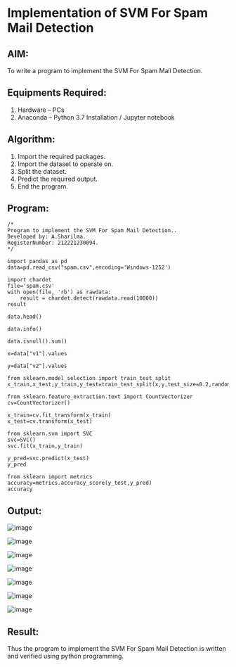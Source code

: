 # Implementation of SVM For Spam Mail Detection

## AIM:
To write a program to implement the SVM For Spam Mail Detection.

## Equipments Required:
1. Hardware – PCs
2. Anaconda – Python 3.7 Installation / Jupyter notebook

## Algorithm:
1. Import the required packages.
2. Import the dataset to operate on.
3. Split the dataset.
4. Predict the required output.
5. End the program.

## Program:
```
/*
Program to implement the SVM For Spam Mail Detection..
Developed by: A.Sharilma.
RegisterNumber: 212221230094.
*/
```
```
import pandas as pd
data=pd.read_csv("spam.csv",encoding='Windows-1252')

import chardet
file='spam.csv'
with open(file, 'rb') as rawdata:
    result = chardet.detect(rawdata.read(10000))
result

data.head()

data.info()

data.isnull().sum()

x=data["v1"].values

y=data["v2"].values

from sklearn.model_selection import train_test_split
x_train,x_test,y_train,y_test=train_test_split(x,y,test_size=0.2,random_state=0)

from sklearn.feature_extraction.text import CountVectorizer 
cv=CountVectorizer()

x_train=cv.fit_transform(x_train)
x_test=cv.transform(x_test)

from sklearn.svm import SVC
svc=SVC()
svc.fit(x_train,y_train)

y_pred=svc.predict(x_test)
y_pred

from sklearn import metrics
accuracy=metrics.accuracy_score(y_test,y_pred)
accuracy
```
## Output:
![image](https://user-images.githubusercontent.com/94882905/203790369-1e504865-18c5-47be-985e-f4051ea52db9.png)

![image](https://user-images.githubusercontent.com/94882905/203790388-6259e90f-26bc-492b-98f9-fd50c49a8782.png)

![image](https://user-images.githubusercontent.com/94882905/203790421-0195db10-6787-4992-8491-655d21efcc82.png)

![image](https://user-images.githubusercontent.com/94882905/203790459-5b140942-c7b6-4751-b2c1-2a5d30e09e2d.png)

![image](https://user-images.githubusercontent.com/94882905/203790517-2e29d94a-c22f-4567-950d-2b34a93e67d0.png)

![image](https://user-images.githubusercontent.com/94882905/203790542-1b9ae100-20da-4498-bd74-0de536df8c98.png)

![image](https://user-images.githubusercontent.com/94882905/203790576-ce61c3ff-9ae7-4eb5-ba09-be5b318d1991.png)
## Result:
Thus the program to implement the SVM For Spam Mail Detection is written and verified using python programming.
